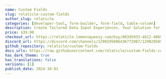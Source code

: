 ```yaml
---
name: Custom Fields
slug: relaticle-custom-fields
author_slug: relaticle
categories: [developer-tool, form-builder, form-field, table-column]
description: Create Tailored Data Input Experiences. Your Solution for Dynamic, User-Defined Custom Form Fields
price: $39.00
checkout_url: https://relaticle.lemonsqueezy.com/buy/803d5933-4b12-4869-9d93-f96797339603
discord_url: https://discord.com/channels/1290295896436772987/1290295897044811828
github_repository: relaticle/custom-fields
docs_urls: https://raw.githubusercontent.com/relaticle/custom-fields-community/main/docs/v1.md
has_dark_theme: true
has_translations: false
versions: [1]
publish_date: 2024-10-01
---
```

